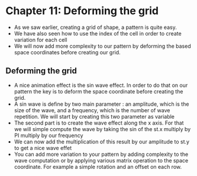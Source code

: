 # Chapter 11: Deforming the grid

* As we saw earlier, creating a grid of shape, a pattern is quite easy.
* We have also seen how to use the index of the cell in order to create variation for each cell
* We will now add more complexity to our pattern by deforming the based space coordinates before creating our grid.

## Deforming the grid
* A nice animation effect is the sin wave effect. In order to do that on our pattern the key is to deform the space coordinate before creating the grid.
* A sin wave is define by two main parameter : an amplitude, which is the size of the wave, and a frequency, which is the number of wave repetition. We will start by creating this two parameter as variable
* The second part is to create the wave effect along the x axis. For that we will simple compute the wave by taking the sin of the st.x multiply by PI multiply by our frequency
* We can now add the multiplication of this result by our amplitude to st.y to get a nice wave effet
* You can add more variation to your pattern by adding complexity to the wave computation or by applying various matrix operation to the space coordinate. For example a simple rotation and an offset on each row.
